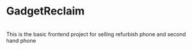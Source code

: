 # GadgetReclaim

<br>
This is the basic frontend project for selling refurbish phone and second hand phone
